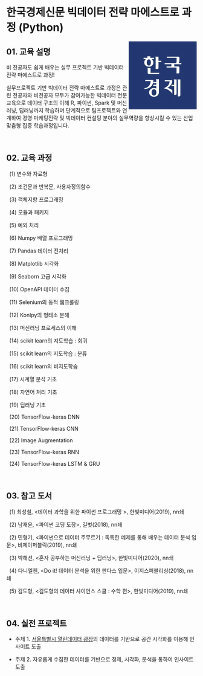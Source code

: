 # <b>한국경제신문 빅데이터 전략 마에스트로 과정 (Python)</b>

<a href="https://www.hankyung.com/" target="_blank"><img src="logo.png" align="right" height="180"></a>

## 01. 교육 설명

비 전공자도 쉽게 배우는 실무 프로젝트 기반 빅데이터 전략 마에스트로 과정!

실무프로젝트 기반 빅데이터 전략 마에스트로 과정은 관련 전공자와 비전공자 모두가 참여가능한 빅데이터 전문교육으로 데이터 구조의 이해 R, 파이썬, Spark 및 머신러닝, 딥러닝까지 학습하며 단계적으로 팀프로젝트와 연계하여 경영·마케팅전략 및 빅데이터 컨설팅 분야의 실무역량을 향상시킬 수 있는 산업 맞춤형 집중 학습과정입니다.

&nbsp;

## 02. 교육 과정

&nbsp;&nbsp;(1) 변수와 자료형 

&nbsp;&nbsp;(2) 조건문과 반복문, 사용자정의함수

&nbsp;&nbsp;(3) 객체지향 프로그래밍

&nbsp;&nbsp;(4) 모듈과 패키지

&nbsp;&nbsp;(5) 예외 처리

&nbsp;&nbsp;(6) Numpy 배열 프로그래밍

&nbsp;&nbsp;(7) Pandas 데이터 전처리

&nbsp;&nbsp;(8) Matplotlib 시각화

&nbsp;&nbsp;(9) Seaborn 고급 시각화

&nbsp;&nbsp;(10) OpenAPI 데이터 수집

&nbsp;&nbsp;(11) Selenium의 동적 웹크롤링

&nbsp;&nbsp;(12) Konlpy의 형태소 분해

&nbsp;&nbsp;(13) 머신러닝 프로세스의 이해

&nbsp;&nbsp;(14) scikit learn의 지도학습 : 회귀

&nbsp;&nbsp;(15) scikit learn의 지도학습 : 분류

&nbsp;&nbsp;(16) scikit learn의 비지도학습

&nbsp;&nbsp;(17) 시계열 분석 기초

&nbsp;&nbsp;(18) 자연어 처리 기초

&nbsp;&nbsp;(19) 딥러닝 기초

&nbsp;&nbsp;(20) TensorFlow-keras DNN

&nbsp;&nbsp;(21) TensorFlow-keras CNN

&nbsp;&nbsp;(22) Image Augmentation

&nbsp;&nbsp;(23) TensorFlow-keras RNN

&nbsp;&nbsp;(24) TensorFlow-keras LSTM & GRU

&nbsp;

## 03. 참고 도서

&nbsp;&nbsp;(1) 최성철, <데이터 과학을 위한 파이썬 프로그래밍 >, 한빛미디어(2019), nn쇄

&nbsp;&nbsp;(2) 남재윤, <파이썬 코딩 도장>, 길벗(2018), nn쇄

&nbsp;&nbsp;(2) 민형기, <파이썬으로 데이터 주무르기 : 독특한 예제를 통해 배우는 데이터 분석 입문>, 비제이퍼블릭(2019), nn쇄

&nbsp;&nbsp;(3) 박해선, <혼자 공부하는 머신러닝 + 딥러닝>, 한빛미디어(2020), nn쇄

&nbsp;&nbsp;(4) 다니엘첸, <Do it! 데이터 분석을 위한 판다스 입문>, 이지스퍼블리싱(2018), nn쇄 

&nbsp;&nbsp;(5) 김도형, <김도형의 데이터 사이언스 스쿨 : 수학 편>, 한빛미디어(2019), nn쇄 

&nbsp;

## 04. 실전 프로젝트

- 주제 1. [서울특별시 열린데이터 광장](https://data.seoul.go.kr/)의 데이터를 기반으로 공간 시각화를 이용해 인사이트 도출

- 주제 2. 자유롭게 수집한 데이터를 기반으로 정제, 시각화, 분석을 통하여 인사이트 도출
